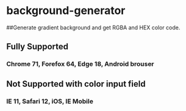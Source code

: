 # background-generator
##Generate gradient background and get RGBA and HEX color code.

## Fully Supported
### Chrome 71, Forefox 64, Edge 18, Android brouser

## Not Supported with color input field
### IE 11, Safari 12, iOS, IE Mobile